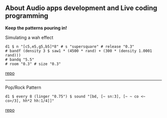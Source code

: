 ## About Audio apps development and Live coding programming


**Keep the patterns pouring in!**


Simulating a wah effect

```
d1 $ n "[c5,e5,g5,b5]*8" # s "supersquare" # release "0.3"
# bandf (density 3 $ saw1 * (4500 * rand) + (300 * (density 1.0001 rand)))
# bandq "5.5"
# room "0.3" # size "0.3"
```
[repo](https://github.com/pd3v/soundclips/blob/master/1.tidal)

---

Pop/Rock Pattern


	d1 $ every 8 (linger "0.75") $ sound "[bd, [~ sn:3], [~ ~ co <~ co>/3], hh*2 hh:1/4]]"
	
		
[repo](https://github.com/pd3v/soundclips/blob/master/11.tidal)

